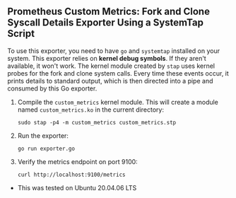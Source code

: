 ## Prometheus Custom Metrics: Fork and Clone Syscall Details Exporter Using a SystemTap Script

To use this exporter, you need to have `go` and `systemtap` installed on your system. This exporter relies on **kernel debug symbols**. If they aren't available, it won't work. The kernel module created by `stap` uses kernel probes for the fork and clone system calls. Every time these events occur, it prints details to standard output, which is then directed into a pipe and consumed by this Go exporter.

1. Compile the `custom_metrics` kernel module. This will create a module named `custom_metrics.ko` in the current directory:

   `sudo stap -p4 -m custom_metrics custom_metrics.stp`

2. Run the exporter:
   
   `go run exporter.go`

3. Verify the metrics endpoint on port 9100:

   `curl http://localhost:9100/metrics`
   
* This was tested on Ubuntu 20.04.06 LTS

